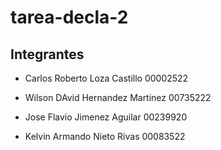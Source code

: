 # tarea-decla-2

## Integrantes

- Carlos Roberto Loza Castillo 00002522

- Wilson DAvid Hernandez Martinez 00735222
- Jose Flavio Jimenez Aguilar 00239920
- Kelvin Armando Nieto Rivas 00083522

